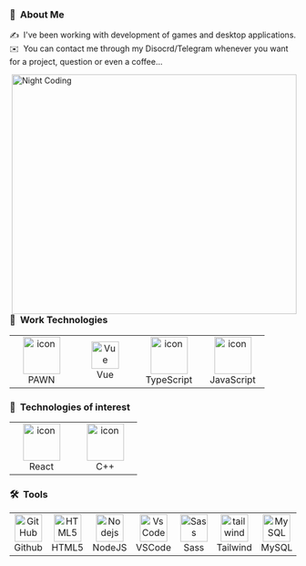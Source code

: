 ### 👨 &nbsp;About Me

✍️ &nbsp;I've been working with development of games and desktop applications.\
✉️ &nbsp;You can contact me through my Disocrd/Telegram whenever you want for a project, question or even a coffee...

<img alt="Night Coding" src="https://i.imgur.com/MfXGIDb.png" width="500" height="420" align="right"/> 

### :triangular_ruler: &nbsp;Work Technologies
<table>
    <tr>
        <td align="center" width="96">
            <img src="https://sun6-22.userapi.com/s/v1/ig1/lcNh2ISYpIBbomD53p2EZIsgD97PMClZ80nf7SAH-WXyOIZZqFQcZHdC0v1QJWpUgNkKUf35.jpg?size=748x748&quality=96&crop=26,26,748,748&ava=1" alt="icon" width="65" height="65" />
          <br>PAWN
        </td>
        <td align="center" width="96">
            <img src="https://skillicons.dev/icons?i=vue" width="48" height="48" alt="Vue" />
          <br>Vue
        </td>
        <td align="center" width="96">
            <img src="https://skillicons.dev/icons?i=ts" alt="icon" width="65" height="65" />
          <br>TypeScript
        </td>
        <td align="center" width="96">
            <img src="https://skillicons.dev/icons?i=js" alt="icon" width="65" height="65" />
          <br>JavaScript
        </td>
     </tr>
</table>

### :open_file_folder: &nbsp;Technologies of interest

<table>
    <tr>
        <td align="center" width="96">
            <img src="https://skillicons.dev/icons?i=react" alt="icon" width="65" height="65" />
          <br>React
        </td>
        <td align="center" width="96">
            <img src="https://skillicons.dev/icons?i=c" alt="icon" width="65" height="65" />
          <br>C++
        </td>
    </tr>
</table>

### 🛠 &nbsp;Tools

<table>
    <tr>
        <td align="center" width="96">
            <img src="https://skillicons.dev/icons?i=github" width="48" height="48" alt="GitHub" />
          <br>Github
        </td>
        <td align="center"  width="96">
            <img src="https://skillicons.dev/icons?i=html" width="48" height="48" alt="HTML5" />
          <br>HTML5
        </td>
        <td align="center" width="96">
            <img src="https://skillicons.dev/icons?i=nodejs" width="48" height="48" alt="Nodejs" />
          <br>NodeJS
        </td>
        <td align="center" width="96">
            <img src="https://skillicons.dev/icons?i=vscode" width="48" height="48" alt="VsCode" />
          <br>VSCode
        </td>
        <td align="center" width="96">
            <img src="https://skillicons.dev/icons?i=sass" width="48" height="48" alt="Sass" />
          <br>Sass
        </td>
        <td align="center" width="96">
            <img src="https://skillicons.dev/icons?i=tailwind" width="48" height="48" alt="tailwind" />
          <br>Tailwind
        </td>
        <td align="center" width="96">
            <img src="https://skillicons.dev/icons?i=mysql" width="48" height="48" alt="MySQL" />
          <br>MySQL
        </td>
    </tr>
</table>                              
